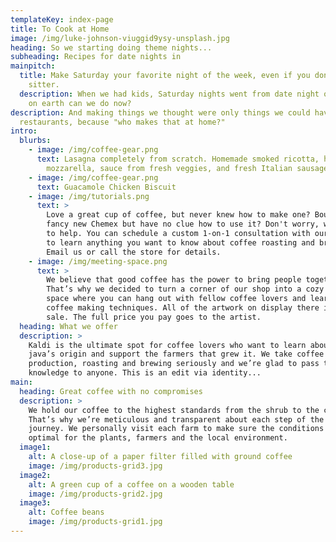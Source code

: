```yaml
---
templateKey: index-page
title: To Cook at Home
image: /img/luke-johnson-viuggid9ysy-unsplash.jpg
heading: So we starting doing theme nights...
subheading: Recipes for date nights in
mainpitch:
  title: Make Saturday your favorite night of the week, even if you don't have a
    sitter.
  description: When we had kids, Saturday nights went from date night out to what
    on earth can we do now?
description: And making things we thought were only things we could have at
  restaurants, because "who makes that at home?"
intro:
  blurbs:
    - image: /img/coffee-gear.png
      text: Lasagna completely from scratch. Homemade smoked ricotta, homemade
        mozzarella, sauce from fresh veggies, and fresh Italian sausage.
    - image: /img/coffee-gear.png
      text: Guacamole Chicken Biscuit
    - image: /img/tutorials.png
      text: >
        Love a great cup of coffee, but never knew how to make one? Bought a
        fancy new Chemex but have no clue how to use it? Don't worry, we’re here
        to help. You can schedule a custom 1-on-1 consultation with our baristas
        to learn anything you want to know about coffee roasting and brewing.
        Email us or call the store for details.
    - image: /img/meeting-space.png
      text: >
        We believe that good coffee has the power to bring people together.
        That’s why we decided to turn a corner of our shop into a cozy meeting
        space where you can hang out with fellow coffee lovers and learn about
        coffee making techniques. All of the artwork on display there is for
        sale. The full price you pay goes to the artist.
  heading: What we offer
  description: >
    Kaldi is the ultimate spot for coffee lovers who want to learn about their
    java’s origin and support the farmers that grew it. We take coffee
    production, roasting and brewing seriously and we’re glad to pass that
    knowledge to anyone. This is an edit via identity...
main:
  heading: Great coffee with no compromises
  description: >
    We hold our coffee to the highest standards from the shrub to the cup.
    That’s why we’re meticulous and transparent about each step of the coffee’s
    journey. We personally visit each farm to make sure the conditions are
    optimal for the plants, farmers and the local environment.
  image1:
    alt: A close-up of a paper filter filled with ground coffee
    image: /img/products-grid3.jpg
  image2:
    alt: A green cup of a coffee on a wooden table
    image: /img/products-grid2.jpg
  image3:
    alt: Coffee beans
    image: /img/products-grid1.jpg
---
```

